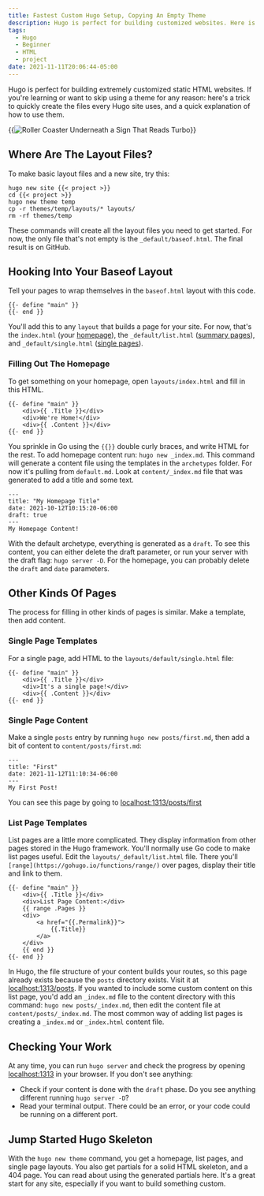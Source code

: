```yaml
---
title: Fastest Custom Hugo Setup, Copying An Empty Theme
description: Hugo is perfect for building customized websites. Here is a fast way to get started without a theme. You'll create files to work with and learn how to use them.
tags:
  - Hugo
  - Beginner
  - HTML
  - project
date: 2021-11-11T20:06:44-05:00
---
```

Hugo is perfect for building extremely customized static HTML websites. If you're learning or want to skip using a theme for any reason: here's a trick to quickly create the files every Hugo site uses, and a quick explanation of how to use them.

{{<image src="charlotte-coneybeer-l9vxw4a9qzm-unsplash.jpg" alt="Roller Coaster Underneath a Sign That Reads Turbo" caption="Hugo Turbo Mode">}}

## Where Are The Layout Files?
To make basic layout files and a new site, try this:
```
hugo new site {{< project >}}
cd {{< project >}}
hugo new theme temp
cp -r themes/temp/layouts/* layouts/
rm -rf themes/temp
```
These commands will create all the layout files you need to get started. For now, the only file that's not empty is the `_default/baseof.html`. The final result is on GitHub.
## Hooking Into Your Baseof Layout
Tell your pages to wrap themselves in the `baseof.html` layout with this code.
```
{{- define "main" }}
{{- end }}
```
You'll add this to any `layout` that builds a page for your site. For now, that's the `index.html` (your [homepage](https://gohugo.io/templates/homepage/)), the `_default/list.html` ([summary pages](https://gohugo.io/templates/lists/)), and `_default/single.html` ([single pages](https://gohugo.io/templates/single-page-templates/)).
### Filling Out The Homepage
To get something on your homepage, open `layouts/index.html` and fill in this HTML.
```
{{- define "main" }}
    <div>{{ .Title }}</div>
    <div>We're Home!</div>
    <div>{{ .Content }}</div>
{{- end }}
```
You sprinkle in Go using the `{{}}` double curly braces, and write HTML for the rest.
To add homepage content run: `hugo new _index.md`.
This command will generate a content file using the templates in the `archetypes` folder. For now it's pulling from `default.md`. Look at `content/_index.md` file that was generated to add a title and some text.

```
---
title: "My Homepage Title"
date: 2021-10-12T10:15:20-06:00
draft: true
---
My Homepage Content!
```
With the default archetype, everything is generated as a `draft`. To see this content, you can either delete the draft parameter, or run your server with the draft flag: `hugo server -D`.
For the homepage, you can probably delete the `draft` and `date` parameters.
## Other Kinds Of Pages
The process for filling in other kinds of pages is similar. Make a template, then add content.
### Single Page Templates
For a single page, add HTML to the `layouts/default/single.html` file:
```
{{- define "main" }}
    <div>{{ .Title }}</div>
    <div>It's a single page!</div>
    <div>{{ .Content }}</div>
{{- end }}
```
### Single Page Content
Make a single `posts` entry by running `hugo new posts/first.md`, then add a bit of content to `content/posts/first.md`:
```
---
title: "First"
date: 2021-11-12T11:10:34-06:00
---
My First Post!
```
You can see this page by going to [localhost:1313/posts/first](http://localhost:1313/posts/first)
### List Page Templates
List pages are a little more complicated. They display information from other pages stored in the Hugo framework. You'll normally use Go code to make list pages useful.
Edit the `layouts/_default/list.html` file. There you'll `[range](https://gohugo.io/functions/range/)` over pages, display their title and link to them.
```
{{- define "main" }}
    <div>{{ .Title }}</div>
    <div>List Page Content:</div>
    {{ range .Pages }}
    <div>
        <a href="{{.Permalink}}">
            {{.Title}}
        </a>
    </div>
    {{ end }}
{{- end }}
```
In Hugo, the file structure of your content builds your routes, so this page already exists because the `posts` directory exists. Visit it at [localhost:1313/posts](http://localhost:1313/posts/).
If you wanted to include some custom content on this list page, you'd add an `_index.md` file to the content directory with this command: `hugo new posts/_index.md`, then edit the content file at `content/posts/_index.md`.
The most common way of adding list pages is creating a `_index.md` or `_index.html` content file.
## Checking Your Work
At any time, you can run `hugo server` and check the progress by opening [localhost:1313](http://localhost:1313/) in your browser. If you don't see anything:
- Check if your content is done with the `draft` phase. Do you see anything different running `hugo server -D`?
- Read your terminal output. There could be an error, or your code could be running on a different port.
## Jump Started Hugo Skeleton
With the `hugo new theme` command, you get a homepage, list pages, and single page layouts. You also get partials for a solid HTML skeleton, and a 404 page. You can read about using the generated partials here. It's a great start for any site, especially if you want to build something custom.